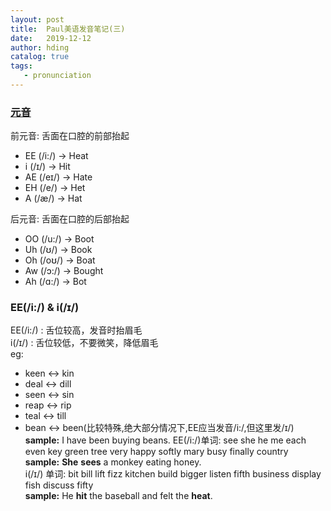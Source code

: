 ```yaml
---
layout: post
title:  Paul美语发音笔记(三)
date:   2019-12-12
author: hding
catalog: true
tags:
   - pronunciation
---
```

### [元音](https://www.bilibili.com/video/av37513520?p=8)
前元音: 舌面在口腔的前部抬起  
- EE (/i:/) ->  Heat
- i  (/ɪ/)	->	Hit
- AE (/eɪ/) ->	Hate
- EH (/e/)  ->	Het
- A  (/æ/)  ->	Hat  

后元音: 舌面在口腔的后部抬起
- OO (/u:/) ->  Boot
- Uh (/ʊ/)	->  Book
- Oh (/oʊ/) ->  Boat
- Aw (/ɔ:/) ->	Bought
- Ah (/ɑ:/) ->	Bot  



### EE(/i:/) & i(/ɪ/)
EE(/i:/) : 舌位较高，发音时抬眉毛  
i(/ɪ/)	 : 舌位较低，不要微笑，降低眉毛  
eg:
  - keen  <->  kin
  - deal  <->  dill
  - seen  <->  sin
  - reap  <->  rip
  - teal  <->  till
  - bean  <->  been(比较特殊,绝大部分情况下,EE应当发音/i:/,但这里发/ɪ/)  
  	**sample:** I have been buying beans.
EE(/i:/)单词: see she he me each even key green tree very happy softly mary busy finally country    
	**sample:** **She** **sees** a monkey eating honey.  
i(/ɪ/)  单词: bit bill lift fizz kitchen build bigger listen fifth business display fish discuss fifty  
	**sample:** He **hit** the baseball and felt the **heat**.  











  











	













































